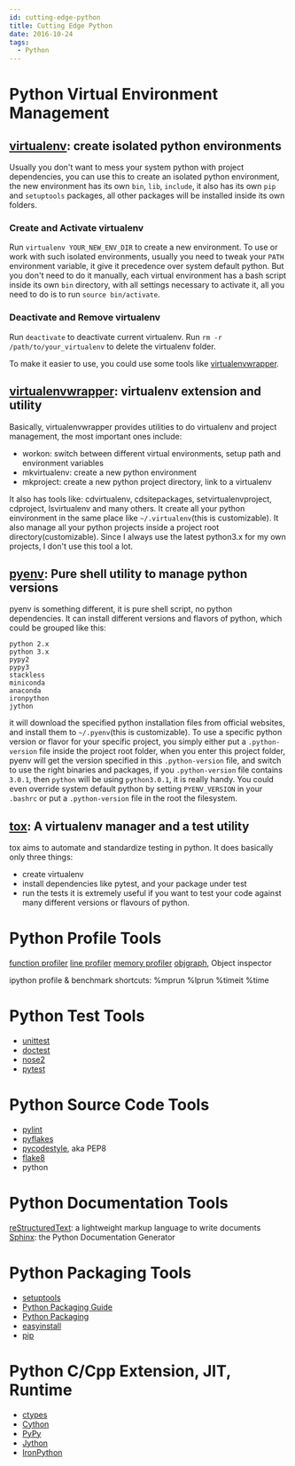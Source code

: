 ```yaml
---
id: cutting-edge-python
title: Cutting Edge Python
date: 2016-10-24
tags:
  - Python
---
```

Python Virtual Environment Management
================================================================================

[virtualenv][]: create isolated python environments
--------------------------------------------------------------------------------
Usually you don't want to mess your system python with project dependencies,
you can use this to create an isolated python environment, the new environment has
its own `bin`, `lib`, `include`, it also has its own `pip` and `setuptools` packages,
all other packages will be installed inside its own folders.

### Create and Activate virtualenv
Run `virtualenv YOUR_NEW_ENV_DIR` to create a new environment. 
To use or work with such isolated environments, usually you need to tweak your `PATH` environment  variable, it give it precedence over system default python.  But you don't need to do it manually, each virtual environment has a bash script inside its own `bin` directory, with all settings necessary to activate it, all you need to do is to run `source bin/activate`.

### Deactivate and Remove virtualenv
Run `deactivate` to deactivate current virtualenv.
Run `rm -r /path/to/your_virtualenv` to delete the virtualenv folder.

To make it easier to use, you could use some tools like [virtualenvwrapper][].

[virtualenvwrapper][]: virtualenv extension and utility
--------------------------------------------------------------------------------
Basically, virtualenvwrapper provides utilities to do virtualenv and project management, the most important ones include:
- workon: switch between different virtual environments, setup path and environment variables
- mkvirtualenv: create a new python environment
- mkproject: create a new python project directory, link to a virtualenv

It also has tools like: cdvirtualenv, cdsitepackages, setvirtualenvproject, cdproject, lsvirtualenv and many others. It create all your python einvironment in the same place like `~/.virtualenv`(this is customizable). It also manage all your python projects inside a project root directory(customizable). Since I always use the latest python3.x for my own projects, I don't use this tool a lot.

[pyenv][]: Pure shell utility to manage python versions
--------------------------------------------------------------------------------
pyenv is something different, it is pure shell script, no python dependencies.
It can install different versions and flavors of python, which could be grouped like this:
```
python 2.x
python 3.x
pypy2
pypy3
stackless
miniconda
anaconda
ironpython
jython
```
it will download the specified python installation files from official websites, and install them to `~/.pyenv`(this is customizable).
To use a specific python version or flavor for your specific project, you simply either put a `.python-version` file inside the project root folder, when you enter this project folder, pyenv will get the version specified in this `.python-version` file, and switch to use the right binaries and packages, if you `.python-version` file contains `3.0.1`, then `python` will be using `python3.0.1`, it is really handy. You could even override system default python by setting `PYENV_VERSION` in your `.bashrc` or put a `.python-version` file in the root the filesystem.

[tox][]: A virtualenv manager and a test utility
--------------------------------------------------------------------------------
tox aims to automate and standardize testing in python.
It does basically only three things:
- create virtualenv
- install dependencies like pytest, and your package under test
- run the tests
it is extremely useful if you want to test your code against many different versions or flavours of python.

Python Profile Tools
================================================================================
[function profiler](https://docs.python.org/3/library/profile.html)
[line profiler](http://packages.python.org/line_profiler/)
[memory profiler](https://github.com/fabianp/memory_profiler)
[objgraph](http://mg.pov.lt/objgraph/), Object inspector

ipython profile & benchmark shortcuts:
%mprun
%lprun
%timeit
%time

Python Test Tools
================================================================================
- [unittest][]
- [doctest][]
- [nose2][]
- [pytest][]

Python Source Code Tools
================================================================================
- [pylint][]
- [pyflakes][]
- [pycodestyle][], aka PEP8
- [flake8][]
- python

Python Documentation Tools
================================================================================
[reStructuredText][]: a lightweight markup language to write documents
[Sphinx][]: the Python Documentation Generator

Python Packaging Tools
================================================================================
- [setuptools][]
- [Python Packaging Guide][]
- [Python Packaging][]
- [easyinstall][]
- [pip][]

Python C/Cpp Extension, JIT, Runtime
================================================================================
- [ctypes][]
- [Cython][]
- [PyPy][]
- [Jython][]
- [IronPython][]

[ctypes]: https://docs.python.org/3/library/ctypes.html
[Cython]: http://cython.org
[PyPy]: http://pypy.org/
[Jython]: http://www.jython.org/
[IronPython]: http://ironpython.net/

[virtualenv]: https://github.com/pypa/virtualenv
[virtualenvwrapper]: https://virtualenvwrapper.readthedocs.io
[pyenv]: https://github.com/yyuu/pyenv
[tox]: https://tox.readthedocs.io/en/latest/
[doctest]: https://docs.python.org/3/library/doctest.html
[unittest]: https://docs.python.org/3/library/unittest.html 
[nose2]: https://github.com/nose-devs/nose2
[pytest]: http://doc.pytest.org/en/latest/
[reStructuredText]: http://docutils.sourceforge.net/docs/ref/rst/restructuredtext.html
[Sphinx]: http://www.sphinx-doc.org/
[setuptools]: https://setuptools.readthedocs.io/en/latest/index.html
[Python Packaging Guide]: https://packaging.python.org/
[Python Packaging]: https://python-packaging.readthedocs.io/en/latest/index.html
[pip]: https://pip.pypa.io/en/stable/
[easyinstall]: http://setuptools.readthedocs.io/en/latest/easy_install.html
[pylint]: http://pylint.readthedocs.io/
[flake8]: https://flake8.readthedocs.io
[pyflakes]: https://github.com/PyCQA/pyflakes
[pycodestyle]: http://pep8.readthedocs.io/
[pep8]: http://pep8.readthedocs.io/

